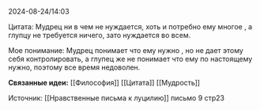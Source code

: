 2024-08-24/14:03

Цитата: Мудрец ни в чем не нуждается, хоть и потребно ему многое , а глупцу не требуется ничего, зато нуждается во всем.

Мое понимание: Мудрец понимает что ему нужно , но не дает этому себя контролировать, а глупец же не понимает что ему по настоящему нужно, поэтому все время недоволен.




**Связанные идеи:**
[[Философия]]
[[Цитата]]
[[Мудрость]]



Источник: [[Нравственные письма к луцилию]] письмо 9 стр23